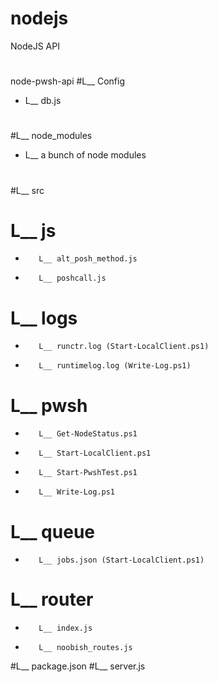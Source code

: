 # nodejs
NodeJS API
#
node-pwsh-api
#L__ Config
-    L__ db.js
#
#L__ node_modules
-    L__ a bunch of node modules
#
#L__ src
#    L__ js
-        L__ alt_posh_method.js
-        L__ poshcall.js
#    L__ logs
-        L__ runctr.log (Start-LocalClient.ps1)
-        L__ runtimelog.log (Write-Log.ps1)
#    L__ pwsh
-        L__ Get-NodeStatus.ps1
-        L__ Start-LocalClient.ps1
-        L__ Start-PwshTest.ps1
-        L__ Write-Log.ps1
#    L__ queue
-        L__ jobs.json (Start-LocalClient.ps1)
#    L__ router
-        L__ index.js
-        L__ noobish_routes.js
#L__ package.json
#L__ server.js